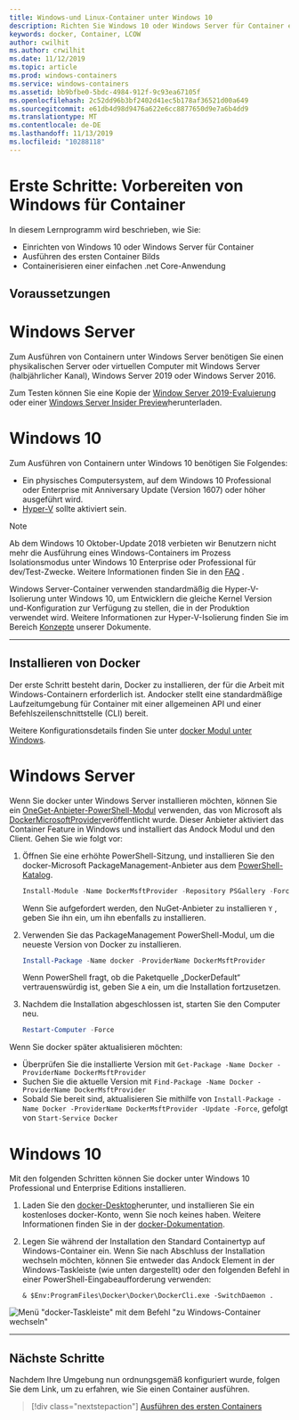 ```yaml
---
title: Windows-und Linux-Container unter Windows 10
description: Richten Sie Windows 10 oder Windows Server für Container ein, und fahren Sie dann mit dem Ausführen des ersten Container Bilds fort.
keywords: docker, Container, LCOW
author: cwilhit
ms.author: crwilhit
ms.date: 11/12/2019
ms.topic: article
ms.prod: windows-containers
ms.service: windows-containers
ms.assetid: bb9bfbe0-5bdc-4984-912f-9c93ea67105f
ms.openlocfilehash: 2c52dd96b3bf2402d41ec5b178af36521d00a649
ms.sourcegitcommit: e61db4d98d9476a622e6cc8877650d9e7a6b4dd9
ms.translationtype: MT
ms.contentlocale: de-DE
ms.lasthandoff: 11/13/2019
ms.locfileid: "10288118"
---
```

# <a name="get-started-prep-windows-for-containers"></a>Erste Schritte: Vorbereiten von Windows für Container

In diesem Lernprogramm wird beschrieben, wie Sie:

- Einrichten von Windows 10 oder Windows Server für Container
- Ausführen des ersten Container Bilds
- Containerisieren einer einfachen .net Core-Anwendung

## <a name="prerequisites"></a>Voraussetzungen

<!-- start tab view -->
# [<a name="windows-server"></a>Windows Server](#tab/Windows-Server)

Zum Ausführen von Containern unter Windows Server benötigen Sie einen physikalischen Server oder virtuellen Computer mit Windows Server (halbjährlicher Kanal), Windows Server 2019 oder Windows Server 2016.

Zum Testen können Sie eine Kopie der [Window Server 2019-Evaluierung](https://www.microsoft.com/evalcenter/evaluate-windows-server-2019 ) oder einer [Windows Server Insider Preview](https://insider.windows.com/for-business-getting-started-server/)herunterladen.

# [<a name="windows-10"></a>Windows 10](#tab/Windows-10-Client)

Zum Ausführen von Containern unter Windows 10 benötigen Sie Folgendes:

- Ein physisches Computersystem, auf dem Windows 10 Professional oder Enterprise mit Anniversary Update (Version 1607) oder höher ausgeführt wird.
- [Hyper-V](https://docs.microsoft.com/virtualization/hyper-v-on-windows/reference/hyper-v-requirements) sollte aktiviert sein.

> [!NOTE]
>  Ab dem Windows 10 Oktober-Update 2018 verbieten wir Benutzern nicht mehr die Ausführung eines Windows-Containers im Prozess Isolationsmodus unter Windows 10 Enterprise oder Professional für dev/Test-Zwecke. Weitere Informationen finden Sie in den [FAQ](../about/faq.md) . 
> 
> Windows Server-Container verwenden standardmäßig die Hyper-V-Isolierung unter Windows 10, um Entwicklern die gleiche Kernel Version und-Konfiguration zur Verfügung zu stellen, die in der Produktion verwendet wird. Weitere Informationen zur Hyper-V-Isolierung finden Sie im Bereich [Konzepte](../manage-containers/hyperv-container.md) unserer Dokumente.

---
<!-- stop tab view -->

## <a name="install-docker"></a>Installieren von Docker

Der erste Schritt besteht darin, Docker zu installieren, der für die Arbeit mit Windows-Containern erforderlich ist. Andocker stellt eine standardmäßige Laufzeitumgebung für Container mit einer allgemeinen API und einer Befehlszeilenschnittstelle (CLI) bereit.

Weitere Konfigurationsdetails finden Sie unter [docker Modul unter Windows](../manage-docker/configure-docker-daemon.md).

<!-- start tab view -->
# [<a name="windows-server"></a>Windows Server](#tab/Windows-Server)

Wenn Sie docker unter Windows Server installieren möchten, können Sie ein [OneGet-Anbieter-PowerShell-Modul](https://github.com/oneget/oneget) verwenden, das von Microsoft als [DockerMicrosoftProvider](https://github.com/OneGet/MicrosoftDockerProvider)veröffentlicht wurde. Dieser Anbieter aktiviert das Container Feature in Windows und installiert das Andock Modul und den Client. Gehen Sie wie folgt vor:

1. Öffnen Sie eine erhöhte PowerShell-Sitzung, und installieren Sie den docker-Microsoft PackageManagement-Anbieter aus dem [PowerShell-Katalog](https://www.powershellgallery.com/packages/DockerMsftProvider).

   ```powershell
   Install-Module -Name DockerMsftProvider -Repository PSGallery -Force
   ```

   Wenn Sie aufgefordert werden, den NuGet-Anbieter zu installieren `Y` , geben Sie ihn ein, um ihn ebenfalls zu installieren.

2. Verwenden Sie das PackageManagement PowerShell-Modul, um die neueste Version von Docker zu installieren.

   ```powershell
   Install-Package -Name docker -ProviderName DockerMsftProvider
   ```

   Wenn PowerShell fragt, ob die Paketquelle „DockerDefault“ vertrauenswürdig ist, geben Sie `A` ein, um die Installation fortzusetzen.
3. Nachdem die Installation abgeschlossen ist, starten Sie den Computer neu.

   ```powershell
   Restart-Computer -Force
   ```

Wenn Sie docker später aktualisieren möchten:

- Überprüfen Sie die installierte Version mit `Get-Package -Name Docker -ProviderName DockerMsftProvider`
- Suchen Sie die aktuelle Version mit `Find-Package -Name Docker -ProviderName DockerMsftProvider`
- Sobald Sie bereit sind, aktualisieren Sie mithilfe von `Install-Package -Name Docker -ProviderName DockerMsftProvider -Update -Force`, gefolgt von `Start-Service Docker`

# [<a name="windows-10"></a>Windows 10](#tab/Windows-10-Client)

Mit den folgenden Schritten können Sie docker unter Windows 10 Professional und Enterprise Editions installieren. 

1. Laden Sie den [docker-Desktop](https://store.docker.com/editions/community/docker-ce-desktop-windows)herunter, und installieren Sie ein kostenloses docker-Konto, wenn Sie noch keines haben. Weitere Informationen finden Sie in der [docker-Dokumentation](https://docs.docker.com/docker-for-windows/install).

2. Legen Sie während der Installation den Standard Containertyp auf Windows-Container ein. Wenn Sie nach Abschluss der Installation wechseln möchten, können Sie entweder das Andock Element in der Windows-Taskleiste (wie unten dargestellt) oder den folgenden Befehl in einer PowerShell-Eingabeaufforderung verwenden:

   ```console
   & $Env:ProgramFiles\Docker\Docker\DockerCli.exe -SwitchDaemon .
   ```

![Menü "docker-Taskleiste" mit dem Befehl "zu Windows-Container wechseln"](./media/docker-for-win-switch.png)

---
<!-- stop tab view -->

## <a name="next-steps"></a>Nächste Schritte

Nachdem Ihre Umgebung nun ordnungsgemäß konfiguriert wurde, folgen Sie dem Link, um zu erfahren, wie Sie einen Container ausführen.

> [!div class="nextstepaction"]
> [Ausführen des ersten Containers](./run-your-first-container.md)
